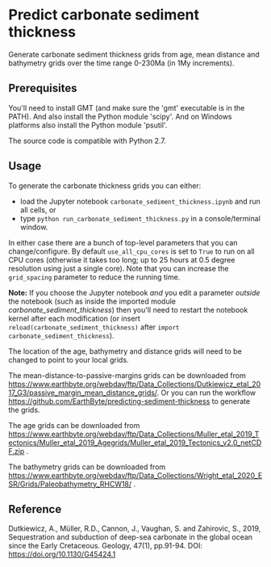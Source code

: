 # Predict carbonate sediment thickness

Generate carbonate sediment thickness grids from age, mean distance and bathymetry grids over the time range 0-230Ma (in 1My increments).

## Prerequisites

You'll need to install GMT (and make sure the 'gmt' executable is in the PATH).
And also install the Python module 'scipy'. And on Windows platforms also install the Python module 'psutil'.

The source code is compatible with Python 2.7.

## Usage

To generate the carbonate thickness grids you can either:

- load the Jupyter notebook `carbonate_sediment_thickness.ipynb` and run all cells, or
- type `python run_carbonate_sediment_thickness.py` in a console/terminal window.

In either case there are a bunch of top-level parameters that you can change/configure.
By default `use_all_cpu_cores` is set to `True` to run on all CPU cores
(otherwise it takes too long; up to 25 hours at 0.5 degree resolution using just a single core).
Note that you can increase the `grid_spacing` parameter to reduce the running time.

**Note:** If you choose the Jupyter notebook *and* you edit a parameter *outside* the notebook
(such as inside the imported module *carbonate_sediment_thickness*) then you'll need to restart the notebook kernel
after each modification (or insert `reload(carbonate_sediment_thickness)` after `import carbonate_sediment_thickness`).

The location of the age, bathymetry and distance grids will need to be changed to point to your local grids.

The mean-distance-to-passive-margins grids can be downloaded from https://www.earthbyte.org/webdav/ftp/Data_Collections/Dutkiewicz_etal_2017_G3/passive_margin_mean_distance_grids/. Or you can run the workflow https://github.com/EarthByte/predicting-sediment-thickness to generate the grids.

The age grids can be downloaded from https://www.earthbyte.org/webdav/ftp/Data_Collections/Muller_etal_2019_Tectonics/Muller_etal_2019_Agegrids/Muller_etal_2019_Tectonics_v2.0_netCDF.zip .

The bathymetry grids can be downloaded from https://www.earthbyte.org/webdav/ftp/Data_Collections/Wright_etal_2020_ESR/Grids/Paleobathymetry_RHCW18/ .

## Reference

Dutkiewicz, A., Müller, R.D., Cannon, J., Vaughan, S. and Zahirovic, S., 2019, Sequestration and subduction of deep-sea carbonate in the global ocean since the Early Cretaceous. Geology, 47(1), pp.91-94. DOI:  https://doi.org/10.1130/G45424.1
